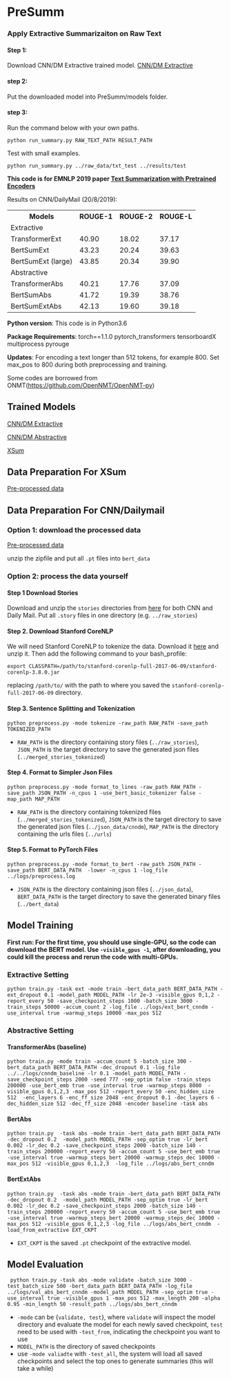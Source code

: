 # PreSumm

### Apply Extractive Summarizaiton on Raw Text
#### Step 1: 
Download CNN/DM Extractive trained model. [CNN/DM Extractive](https://drive.google.com/open?id=1kKWoV0QCbeIuFt85beQgJ4v0lujaXobJ)

#### step 2: 
Put the downloaded model into PreSumm/models folder.

#### step 3:
Run the command below with your own paths.
```
python run_summary.py RAW_TEXT_PATH RESULT_PATH
```

Test with small examples.
```
python run_summary.py ../raw_data/txt_test ../results/test
```

**This code is for EMNLP 2019 paper [Text Summarization with Pretrained Encoders](https://arxiv.org/abs/1908.08345)**

Results on CNN/DailyMail (20/8/2019):


<table class="tg">
  <tr>
    <th class="tg-0pky">Models</th>
    <th class="tg-0pky">ROUGE-1</th>
    <th class="tg-0pky">ROUGE-2</th>
    <th class="tg-0pky">ROUGE-L</th>
  </tr>
  <tr>
    <td class="tg-c3ow" colspan="4">Extractive</td>
  </tr>
  <tr>
    <td class="tg-0pky">TransformerExt</td>
    <td class="tg-0pky">40.90</td>
    <td class="tg-0pky">18.02</td>
    <td class="tg-0pky">37.17</td>
  </tr>
  <tr>
    <td class="tg-0pky">BertSumExt</td>
    <td class="tg-0pky">43.23</td>
    <td class="tg-0pky">20.24</td>
    <td class="tg-0pky">39.63</td>
  </tr>
  <tr>
    <td class="tg-0pky">BertSumExt (large)</td>
    <td class="tg-0pky">43.85</td>
    <td class="tg-0pky">20.34</td>
    <td class="tg-0pky">39.90</td>
  </tr>
  <tr>
    <td class="tg-baqh" colspan="4">Abstractive</td>
  </tr>
  <tr>
    <td class="tg-0lax">TransformerAbs</td>
    <td class="tg-0lax">40.21</td>
    <td class="tg-0lax">17.76</td>
    <td class="tg-0lax">37.09</td>
  </tr>
  <tr>
    <td class="tg-0lax">BertSumAbs</td>
    <td class="tg-0lax">41.72</td>
    <td class="tg-0lax">19.39</td>
    <td class="tg-0lax">38.76</td>
  </tr>
  <tr>
    <td class="tg-0lax">BertSumExtAbs</td>
    <td class="tg-0lax">42.13</td>
    <td class="tg-0lax">19.60</td>
    <td class="tg-0lax">39.18</td>
  </tr>
</table>

**Python version**: This code is in Python3.6

**Package Requirements**: torch==1.1.0 pytorch_transformers tensorboardX multiprocess pyrouge

**Updates**: For encoding a text longer than 512 tokens, for example 800. Set max_pos to 800 during both preprocessing and training.


Some codes are borrowed from ONMT(https://github.com/OpenNMT/OpenNMT-py)

## Trained Models
[CNN/DM Extractive](https://drive.google.com/open?id=1kKWoV0QCbeIuFt85beQgJ4v0lujaXobJ)

[CNN/DM Abstractive](https://drive.google.com/open?id=1-IKVCtc4Q-BdZpjXc4s70_fRsWnjtYLr)

[XSum](https://drive.google.com/open?id=1H50fClyTkNprWJNh10HWdGEdDdQIkzsI)

## Data Preparation For XSum
[Pre-processed data](https://drive.google.com/open?id=1BWBN1coTWGBqrWoOfRc5dhojPHhatbYs)


## Data Preparation For CNN/Dailymail
### Option 1: download the processed data

[Pre-processed data](https://drive.google.com/open?id=1DN7ClZCCXsk2KegmC6t4ClBwtAf5galI)

unzip the zipfile and put all `.pt` files into `bert_data`

### Option 2: process the data yourself

#### Step 1 Download Stories
Download and unzip the `stories` directories from [here](http://cs.nyu.edu/~kcho/DMQA/) for both CNN and Daily Mail. Put all  `.story` files in one directory (e.g. `../raw_stories`)

####  Step 2. Download Stanford CoreNLP
We will need Stanford CoreNLP to tokenize the data. Download it [here](https://stanfordnlp.github.io/CoreNLP/) and unzip it. Then add the following command to your bash_profile:
```
export CLASSPATH=/path/to/stanford-corenlp-full-2017-06-09/stanford-corenlp-3.8.0.jar
```
replacing `/path/to/` with the path to where you saved the `stanford-corenlp-full-2017-06-09` directory. 

####  Step 3. Sentence Splitting and Tokenization

```
python preprocess.py -mode tokenize -raw_path RAW_PATH -save_path TOKENIZED_PATH
```

* `RAW_PATH` is the directory containing story files (`../raw_stories`), `JSON_PATH` is the target directory to save the generated json files (`../merged_stories_tokenized`)


####  Step 4. Format to Simpler Json Files
 
```
python preprocess.py -mode format_to_lines -raw_path RAW_PATH -save_path JSON_PATH -n_cpus 1 -use_bert_basic_tokenizer false -map_path MAP_PATH
```

* `RAW_PATH` is the directory containing tokenized files (`../merged_stories_tokenized`), `JSON_PATH` is the target directory to save the generated json files (`../json_data/cnndm`), `MAP_PATH` is the  directory containing the urls files (`../urls`)

####  Step 5. Format to PyTorch Files
```
python preprocess.py -mode format_to_bert -raw_path JSON_PATH -save_path BERT_DATA_PATH  -lower -n_cpus 1 -log_file ../logs/preprocess.log
```

* `JSON_PATH` is the directory containing json files (`../json_data`), `BERT_DATA_PATH` is the target directory to save the generated binary files (`../bert_data`)

## Model Training

**First run: For the first time, you should use single-GPU, so the code can download the BERT model. Use ``-visible_gpus -1``, after downloading, you could kill the process and rerun the code with multi-GPUs.**

### Extractive Setting

```
python train.py -task ext -mode train -bert_data_path BERT_DATA_PATH -ext_dropout 0.1 -model_path MODEL_PATH -lr 2e-3 -visible_gpus 0,1,2 -report_every 50 -save_checkpoint_steps 1000 -batch_size 3000 -train_steps 50000 -accum_count 2 -log_file ../logs/ext_bert_cnndm -use_interval true -warmup_steps 10000 -max_pos 512
```

### Abstractive Setting

#### TransformerAbs (baseline)
```
python train.py -mode train -accum_count 5 -batch_size 300 -bert_data_path BERT_DATA_PATH -dec_dropout 0.1 -log_file ../../logs/cnndm_baseline -lr 0.1 -model_path MODEL_PATH -save_checkpoint_steps 2000 -seed 777 -sep_optim false -train_steps 200000 -use_bert_emb true -use_interval true -warmup_steps 8000  -visible_gpus 0,1,2,3 -max_pos 512 -report_every 50 -enc_hidden_size 512  -enc_layers 6 -enc_ff_size 2048 -enc_dropout 0.1 -dec_layers 6 -dec_hidden_size 512 -dec_ff_size 2048 -encoder baseline -task abs
```
#### BertAbs
```
python train.py  -task abs -mode train -bert_data_path BERT_DATA_PATH -dec_dropout 0.2  -model_path MODEL_PATH -sep_optim true -lr_bert 0.002 -lr_dec 0.2 -save_checkpoint_steps 2000 -batch_size 140 -train_steps 200000 -report_every 50 -accum_count 5 -use_bert_emb true -use_interval true -warmup_steps_bert 20000 -warmup_steps_dec 10000 -max_pos 512 -visible_gpus 0,1,2,3  -log_file ../logs/abs_bert_cnndm
```
#### BertExtAbs
```
python train.py  -task abs -mode train -bert_data_path BERT_DATA_PATH -dec_dropout 0.2  -model_path MODEL_PATH -sep_optim true -lr_bert 0.002 -lr_dec 0.2 -save_checkpoint_steps 2000 -batch_size 140 -train_steps 200000 -report_every 50 -accum_count 5 -use_bert_emb true -use_interval true -warmup_steps_bert 20000 -warmup_steps_dec 10000 -max_pos 512 -visible_gpus 0,1,2,3 -log_file ../logs/abs_bert_cnndm  -load_from_extractive EXT_CKPT   
```
* `EXT_CKPT` is the saved `.pt` checkpoint of the extractive model.


## Model Evaluation
```
 python train.py -task abs -mode validate -batch_size 3000 -test_batch_size 500 -bert_data_path BERT_DATA_PATH -log_file ../logs/val_abs_bert_cnndm -model_path MODEL_PATH -sep_optim true -use_interval true -visible_gpus 1 -max_pos 512 -max_length 200 -alpha 0.95 -min_length 50 -result_path ../logs/abs_bert_cnndm 
```
* `-mode` can be {`validate, test`}, where `validate` will inspect the model directory and evaluate the model for each newly saved checkpoint, `test` need to be used with `-test_from`, indicating the checkpoint you want to use
* `MODEL_PATH` is the directory of saved checkpoints
* use `-mode valiadte` with `-test_all`, the system will load all saved checkpoints and select the top ones to generate summaries (this will take a while)


